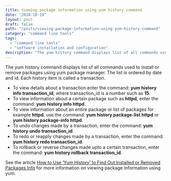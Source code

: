 ```yaml
---
title: Viewing package information using yum history command
date: "2018-10-19"
layout: post
draft: false
path: "/posts/viewing-package-information-using-yum-history-command"
category: "command line tools"
tags:
  - "command line tools"
  - "software installation and configuration"
description: "The yum history command displays list of all commands used to install or remove packages using yum package manager. The list is ordered by date and id. Each history item is called a transaction."
---
```


The yum history command displays list of all commands used to install or remove packages using yum package manager. The list is ordered by date and id. Each history item is called a transaction.

* To view details about a transaction enter the command: **yum history info transaction_id**, where transaction_id is a number such as **15**.
* To view information about a certain package such as **httpd**, enter the command: **yum history info httpd**.
* To view information about an entire package or list of packages for example **httpd**, use the command: **yum history package-list httpd** or **yum history package-info httpd**.
* To undo changes made by a transaction, enter the command: **yum history undo transaction_id**.
* To redo or reapply changes made by a transaction, enter the command: **yum history redo transaction_id**.
* To rollback or reverse changes made upto a certain transaction, enter the command: **yum history rollback transaction_id**.

See the article [How to Use ‘Yum History’ to Find Out Installed or Removed Packages Info](https://www.tecmint.com/view-yum-history-to-find-packages-info/) for more information on viewing package information using yum.
